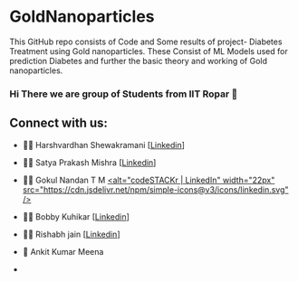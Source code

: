 # GoldNanoparticles
This GitHub repo consists of Code and Some results of project- Diabetes Treatment using Gold nanoparticles. These Consist of ML Models used for prediction Diabetes and further the basic theory and working of Gold nanoparticles. 
### Hi There we are group of Students from IIT Ropar 👋

## Connect with us:
- 🤵‍♂️ Harshvardhan Shewakramani [[Linkedin](https://www.linkedin.com/in/harshvardhan-shewakramani-33b4b61b3)]
- 👨‍💻 Satya Prakash Mishra [[Linkedin](https://www.linkedin.com/in/satya-mishra-)]
- 🧛‍♂️ Gokul Nandan T M [<alt="codeSTACKr | LinkedIn" width="22px" src="https://cdn.jsdelivr.net/npm/simple-icons@v3/icons/linkedin.svg" />](https://www.linkedin.com/in/gokulnandantm)

- 🧑‍🔬 Bobby Kuhikar [[Linkedin](https://www.linkedin.com/in/bobby-kuhikar-b612a61b4)]
- 🧑‍🎓 Rishabh jain [[Linkedin](https://www.linkedin.com/in/rishabh-jain-b992761b4)]
- 👨‍ Ankit Kumar Meena 
- 
